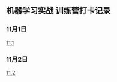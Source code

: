 ## 机器学习实战 训练营打卡记录

### 11月1日

[11.1](https://github.com/soufal/Machine-Learning-NOTE/blob/master/11%E6%9C%881%E6%97%A5.md)      

### 11月2日    

[11.2](https://github.com/soufal/Machine-Learning-NOTE/blob/master/11%E6%9C%882%E6%97%A5.md)
